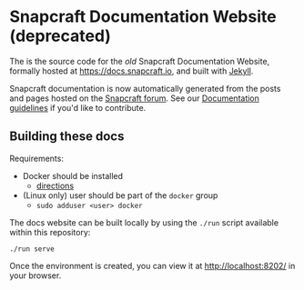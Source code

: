 # Snapcraft Documentation Website (deprecated)

The is the source code for the *old* Snapcraft Documentation Website, formally hosted at <https://docs.snapcraft.io>, and built with [Jekyll](https://jekyllrb.com/).

Snapcraft documentation is now automatically generated from the posts and pages hosted on the [Snapcraft forum](https://forum.snapcraft.io/c/doc). See our [Documentation guidelines](https://docs.snapcraft.io/t/documentation-guidelines/3798) if you'd like to contribute.

## Building these docs

Requirements:
- Docker should be installed
  - [directions](https://docs.docker.com/install/)
- (Linux only) user should be part of the `docker` group
  - `sudo adduser <user> docker`

The docs website can be built locally by using the `./run` script available within this repository:

```
./run serve
```

Once the environment is created, you can view it at <http://localhost:8202/> in your browser.
